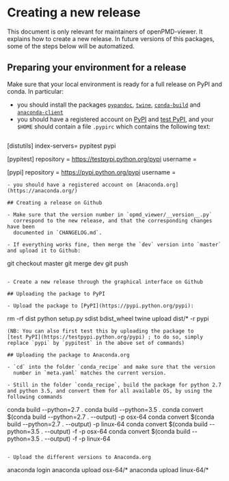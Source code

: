 # Creating a new release

This document is only relevant for maintainers of openPMD-viewer. It
explains how to create a new release. In future versions of this
packages, some of the steps below will be automatized.

## Preparing your environment for a release

Make sure that your local environment is ready for a full release on
PyPI and conda. In particular:

- you should install the packages
[`pypandoc`](https://pypi.python.org/pypi/pypandoc/),
[`twine`](https://pypi.python.org/pypi/twine),
[`conda-build`](http://conda.pydata.org/docs/commands/build/conda-build.html)
and [`anaconda-client`](https://anaconda.org/anaconda/anaconda-client)
- you should have a registered account on [PyPI](https://pypi.python.org/pypi) and [test PyPI](https://testpypi.python.org/pypi), and your `$HOME` should contain a file `.pypirc` which contains the following text:
  ```
[distutils]
index-servers=
	pypitest
	pypi

[pypitest]
repository = https://testpypi.python.org/pypi
username = <yourPypiUsername>

[pypi]
repository = https://pypi.python.org/pypi
username = <yourPypiUsername>
```
- you should have a registered account on [Anaconda.org](https://anaconda.org/)

## Creating a release on Github

- Make sure that the version number in `opmd_viewer/__version__.py`
  correspond to the new release, and that the corresponding changes have been
  documented in `CHANGELOG.md`.

- If everything works fine, then merge the `dev` version into `master`
and upload it to Github:
```
git checkout master
git merge dev
git push
```

- Create a new release through the graphical interface on Github

## Uploading the package to PyPI

- Upload the package to [PyPI](https://pypi.python.org/pypi):
```
rm -rf dist
python setup.py sdist bdist_wheel
twine upload dist/* -r pypi
```
(NB: You can also first test this by uploading the package to
[test PyPI](https://testpypi.python.org/pypi) ; to do so, simply
replace `pypi` by `pypitest` in the above set of commands)

## Uploading the package to Anaconda.org

- `cd` into the folder `conda_recipe` and make sure that the version
  number in `meta.yaml` matches the current version.

- Still in the folder `conda_recipe`, build the package for python 2.7
and python 3.5, and convert them for all available OS, by using the
following commands
```
conda build --python=2.7 .
conda build --python=3.5 .
conda convert $(conda build --python=2.7 . --output) -p osx-64
conda convert $(conda build --python=2.7 . --output) -p linux-64
conda convert $(conda build --python=3.5 . --output) -f -p osx-64
conda convert $(conda build --python=3.5 . --output) -f -p linux-64
```

- Upload the different versions to Anaconda.org
```
anaconda login
anaconda upload osx-64/*
anaconda upload linux-64/*
```


